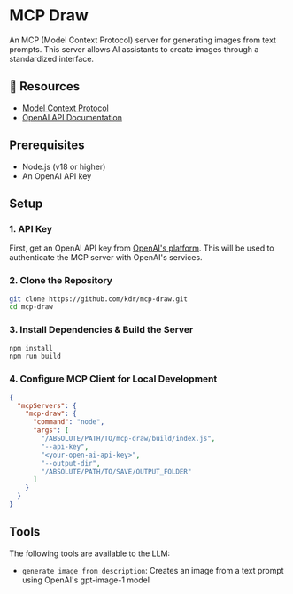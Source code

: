 # MCP Draw

An MCP (Model Context Protocol) server for generating images from text prompts. This server allows AI assistants to create images through a standardized interface.

## 📖 Resources

- [Model Context Protocol](https://modelcontextprotocol.io/introduction)
- [OpenAI API Documentation](https://platform.openai.com/docs/api-reference)

## Prerequisites

- Node.js (v18 or higher)
- An OpenAI API key

## Setup

### 1. API Key

First, get an OpenAI API key from [OpenAI's platform](https://platform.openai.com/api-keys). This will be used to authenticate the MCP server with OpenAI's services.


### 2. Clone the Repository

```bash
git clone https://github.com/kdr/mcp-draw.git
cd mcp-draw
```

### 3. Install Dependencies & Build the Server

```bash
npm install
npm run build
```

### 4. Configure MCP Client for Local Development

```json
{
  "mcpServers": {
    "mcp-draw": {
      "command": "node",
      "args": [
        "/ABSOLUTE/PATH/TO/mcp-draw/build/index.js",
        "--api-key",
        "<your-open-ai-api-key>",
        "--output-dir",
        "/ABSOLUTE/PATH/TO/SAVE/OUTPUT_FOLDER"
      ]
    }
  }
}
```

## Tools

The following tools are available to the LLM:

- `generate_image_from_description`: Creates an image from a text prompt using OpenAI's gpt-image-1 model
